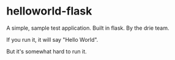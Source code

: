 # helloworld-flask

A simple, sample test application. Built in flask. By the drie team.

If you run it, it will say "Hello World".

But it's somewhat hard to run it.
